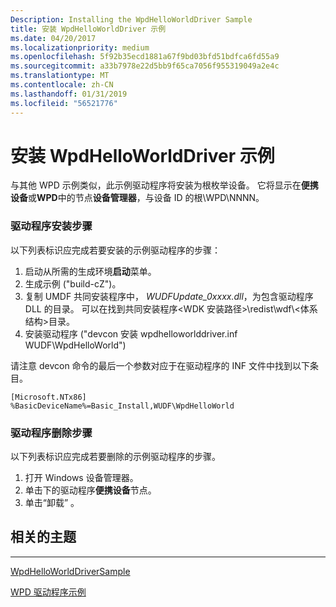 ```yaml
---
Description: Installing the WpdHelloWorldDriver Sample
title: 安装 WpdHelloWorldDriver 示例
ms.date: 04/20/2017
ms.localizationpriority: medium
ms.openlocfilehash: 5f92b35ecd1881a67f9bd03bfd51bdfca6fd55a9
ms.sourcegitcommit: a33b7978e22d5bb9f65ca7056f955319049a2e4c
ms.translationtype: MT
ms.contentlocale: zh-CN
ms.lasthandoff: 01/31/2019
ms.locfileid: "56521776"
---
```

# <a name="installing-the-wpdhelloworlddriver-sample"></a>安装 WpdHelloWorldDriver 示例


与其他 WPD 示例类似，此示例驱动程序将安装为根枚举设备。 它将显示在**便携设备**或**WPD**中的节点**设备管理器**，与设备 ID 的根\\WPD\\NNNN。

### <a name="span-iddriverinstallationstepsspanspan-iddriverinstallationstepsspanspan-iddriverinstallationstepsspandriver-installation-steps"></a><span id="Driver_Installation_Steps"></span><span id="driver_installation_steps"></span><span id="DRIVER_INSTALLATION_STEPS"></span>驱动程序安装步骤

以下列表标识应完成若要安装的示例驱动程序的步骤：

1.  启动从所需的生成环境**启动**菜单。
2.  生成示例 ("build-cZ")。
3.  复制 UMDF 共同安装程序中， *WUDFUpdate\_0xxxx.dll*，为包含驱动程序 DLL 的目录。 可以在找到共同安装程序&lt;WDK 安装路径&gt;\\redist\\wdf\\&lt;体系结构&gt;目录。
4.  安装驱动程序 ("devcon 安装 wpdhelloworlddriver.inf WUDF\\WpdHelloWorld")

请注意 devcon 命令的最后一个参数对应于在驱动程序的 INF 文件中找到以下条目。

```ManagedCPlusPlus
[Microsoft.NTx86]
%BasicDeviceName%=Basic_Install,WUDF\WpdHelloWorld
```

### <a name="span-iddriverremovalstepsspanspan-iddriverremovalstepsspanspan-iddriverremovalstepsspandriver-removal-steps"></a><span id="Driver_Removal_Steps"></span><span id="driver_removal_steps"></span><span id="DRIVER_REMOVAL_STEPS"></span>驱动程序删除步骤

以下列表标识应完成若要删除的示例驱动程序的步骤。

1.  打开 Windows 设备管理器。
2.  单击下的驱动程序**便携设备**节点。
3.  单击“卸载” 。

## <a name="span-idrelatedtopicsspanrelated-topics"></a><span id="related_topics"></span>相关的主题


****
[WpdHelloWorldDriverSample](the-sample-driver-architecture.md)

[WPD 驱动程序示例](the-wpd-driver-samples.md)

 

 





